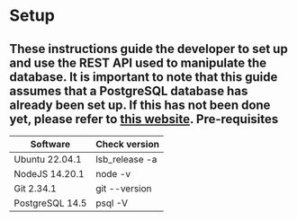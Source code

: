 Setup
======
####
These instructions guide the developer to set up 
and use the REST API used to manipulate the database.
It is important to note that this guide assumes that
a PostgreSQL database has already been set up.
If this has not been done yet, please
refer to [this website](https://www.digitalocean.com/community/tutorials/how-to-install-and-use-postgresql-on-ubuntu-20-04).
Pre-requisites
-----
Software | Check version
--- | --- 
Ubuntu 22.04.1 | lsb_release -a
NodeJS 14.20.1 | node -v
Git  2.34.1 | git --version
PostgreSQL 14.5 | psql -V
